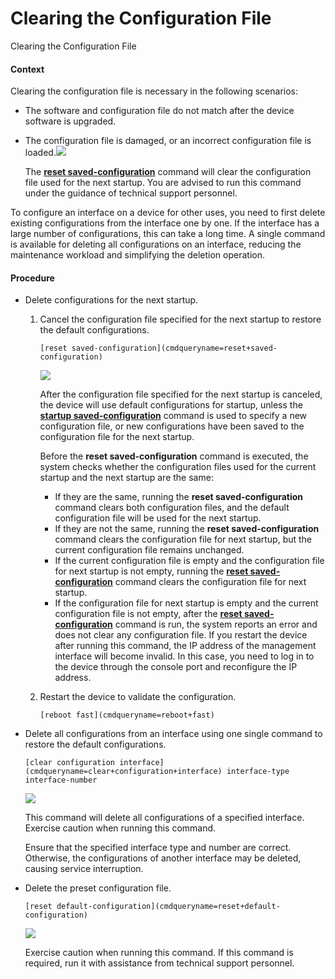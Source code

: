 Clearing the Configuration File
===============================

Clearing the Configuration File

#### Context

Clearing the configuration file is necessary in the following scenarios:

* The software and configuration file do not match after the device software is upgraded.
* The configuration file is damaged, or an incorrect configuration file is loaded.![](public_sys-resources/notice_3.0-en-us.png) 
  
  The [**reset saved-configuration**](cmdqueryname=reset+saved-configuration) command will clear the configuration file used for the next startup. You are advised to run this command under the guidance of technical support personnel.

To configure an interface on a device for other uses, you need to first delete existing configurations from the interface one by one. If the interface has a large number of configurations, this can take a long time. A single command is available for deleting all configurations on an interface, reducing the maintenance workload and simplifying the deletion operation.


#### Procedure

* Delete configurations for the next startup.
  1. Cancel the configuration file specified for the next startup to restore the default configurations.
     
     
     ```
     [reset saved-configuration](cmdqueryname=reset+saved-configuration)
     ```
     ![](public_sys-resources/note_3.0-en-us.png) 
     
     After the configuration file specified for the next startup is canceled, the device will use default configurations for startup, unless the [**startup saved-configuration**](cmdqueryname=startup+saved-configuration) command is used to specify a new configuration file, or new configurations have been saved to the configuration file for the next startup.
     
     Before the **reset saved-configuration** command is executed, the system checks whether the configuration files used for the current startup and the next startup are the same:
     
     + If they are the same, running the **reset saved-configuration** command clears both configuration files, and the default configuration file will be used for the next startup.
     + If they are not the same, running the **reset saved-configuration** command clears the configuration file for next startup, but the current configuration file remains unchanged.
     + If the current configuration file is empty and the configuration file for next startup is not empty, running the [**reset saved-configuration**](cmdqueryname=reset+saved-configuration) command clears the configuration file for next startup.
     + If the configuration file for next startup is empty and the current configuration file is not empty, after the [**reset saved-configuration**](cmdqueryname=reset+saved-configuration) command is run, the system reports an error and does not clear any configuration file. If you restart the device after running this command, the IP address of the management interface will become invalid. In this case, you need to log in to the device through the console port and reconfigure the IP address.
  2. Restart the device to validate the configuration.
     
     
     ```
     [reboot fast](cmdqueryname=reboot+fast)
     ```
* Delete all configurations from an interface using one single command to restore the default configurations.
  
  
  ```
  [clear configuration interface](cmdqueryname=clear+configuration+interface) interface-type interface-number
  ```
  ![](public_sys-resources/note_3.0-en-us.png) 
  
  This command will delete all configurations of a specified interface. Exercise caution when running this command.
  
  Ensure that the specified interface type and number are correct. Otherwise, the configurations of another interface may be deleted, causing service interruption.
* Delete the preset configuration file.
  
  
  ```
  [reset default-configuration](cmdqueryname=reset+default-configuration)
  ```
  ![](public_sys-resources/note_3.0-en-us.png) 
  
  Exercise caution when running this command. If this command is required, run it with assistance from technical support personnel.